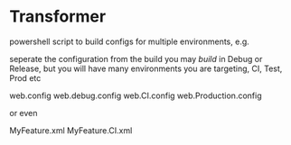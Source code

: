 # Transformer

powershell script to build configs for multiple environments, e.g.

seperate the configuration from the build
you may *build* in Debug or Release, but you will have many environments you are targeting, CI, Test, Prod etc


web.config
web.debug.config
web.CI.config
web.Production.config

or even

MyFeature.xml
MyFeature.CI.xml


